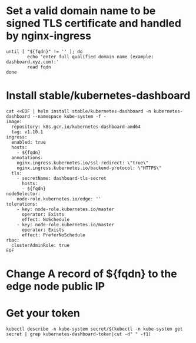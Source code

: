 # Set a valid domain name to be signed TLS certificate and handled by nginx-ingress
```
until [ "${fqdn}" != '' ]; do
        echo 'enter full qualified domain name (example: dashboard.xyz.com):'
        read fqdn
done
```
# Install stable/kubernetes-dashboard
```
cat <<EOF | helm install stable/kubernetes-dashboard -n kubernetes-dashboard --namespace kube-system -f -
image:
  repository: k8s.gcr.io/kubernetes-dashboard-amd64
  tag: v1.10.1
ingress:
  enabled: true
  hosts: 
    - ${fqdn}
  annotations:
    nginx.ingress.kubernetes.io/ssl-redirect: \"true\"
    nginx.ingress.kubernetes.io/backend-protocol: \"HTTPS\"
  tls:
    - secretName: dashboard-tls-secret
      hosts:
      - ${fqdn}
nodeSelector:
    node-role.kubernetes.io/edge: ''
tolerations:
    - key: node-role.kubernetes.io/master
      operator: Exists
      effect: NoSchedule
    - key: node-role.kubernetes.io/master
      operator: Exists
      effect: PreferNoSchedule
rbac:
  clusterAdminRole: true
EOF
```
# Change A record of ${fqdn} to the edge node public IP

# Get your token
```kubectl describe -n kube-system secret/$(kubectl -n kube-system get secret | grep kubernetes-dashboard-token|cut -d" " -f1)```
